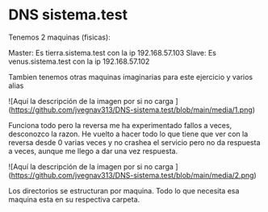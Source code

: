 # DNS sistema.test

Tenemos 2 maquinas (fisicas):

Master: Es tierra.sistema.test con la ip 192.168.57.103
Slave: Es venus.sistema.test con la ip 192.168.57.102

Tambien tenemos otras maquinas imaginarias para este ejercicio y varios alias

<span>![</span><span>Aquí la descripción de la imagen por si no carga</span>
<span>]</span><span>(</span><span>https://github.com/jvegnav313/DNS-sistema.test/blob/main/media/1.png</span><span>)</span>

Funciona todo pero la reversa me ha experimentado fallos a veces, desconozco la razon.
He vuelto a hacer todo lo que tiene que ver con la reversa desde 0 varias veces y no crashea el servicio
pero no da respuesta a veces, aunque me llego a dar una vez respuesta.

<span>![</span><span>Aquí la descripción de la imagen por si no carga</span>
<span>]</span><span>(</span><span>https://github.com/jvegnav313/DNS-sistema.test/blob/main/media/2.png</span><span>)</span>

Los directorios se estructuran por maquina. Todo lo que necesita esa maquina esta en su respectiva carpeta.